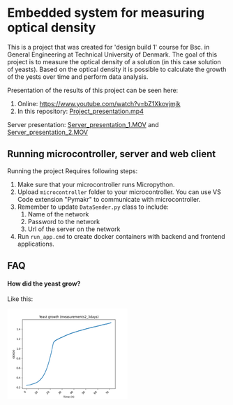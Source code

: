 
# Embedded system for measuring optical density
This is a project that was created for 'design build 1' course for Bsc. in General Engineering at Technical University of Denmark.
The goal of this project is to measure the optical density of a solution (in this case solution of yeasts). Based on the optical density it is possible to calculate the growth of the yests over time and perform data analysis.

Presentation of the results of this project can be seen here:
1. Online: https://www.youtube.com/watch?v=bZ1Xkovjmjk
2. In this repository: [Project_presentation.mp4](docs%2FProject_presentation.mp4)

Server presentation: [Server_presentation_1.MOV](docs%2FServer_presentation_1.MOV) and [Server_presentation_2.MOV](docs%2FServer_presentation_2.MOV)




## Running microcontroller, server and web client

Running the project Requires following steps:
1. Make sure that your microcontroller runs Micropython.
2. Upload `microcontroller` folder to your microcontroller. You can use VS Code extension "Pymakr" to communicate with microcontroller.
3. Remember to update `DataSender.py` class to include:
    1. Name of the network
    2. Password to the network
    3. Url of the server on the network
4. Run `run_app.cmd` to create docker containers with backend and frontend applications.
## FAQ

#### How did the yeast grow?

Like this:

![yeat_growth_chart.png](docs%2Fyeat_growth_chart.png)


